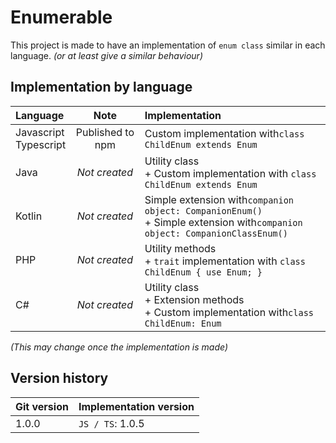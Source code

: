 # Enumerable

This project is made to have an implementation of `enum class` similar in each language.
_(or at least give a similar behaviour)_

## Implementation by language

| Language                  |       Note       | Implementation                                                                                                               |
|:--------------------------|:----------------:|:-----------------------------------------------------------------------------------------------------------------------------|
| Javascript<br/>Typescript | Published to npm | Custom implementation with`class ChildEnum extends Enum`                                                                     |
| Java                      |  _Not created_   | Utility class<br/>+ Custom implementation with `class ChildEnum extends Enum`                                                |
| Kotlin                    |  _Not created_   | Simple extension with`companion object: CompanionEnum()`<br/>+ Simple extension with`companion object: CompanionClassEnum()` |
| PHP                       |  _Not created_   | Utility methods<br/>+ `trait` implementation with `class ChildEnum { use Enum; }`                                            |
| C#                        |  _Not created_   | Utility class<br/>+ Extension methods<br/>+ Custom implementation with`class ChildEnum: Enum`                                |

_(This may change once the implementation is made)_

## Version history

| Git version | Implementation version |
|-------------|------------------------|
| 1.0.0       | `JS / TS`: 1.0.5       |
